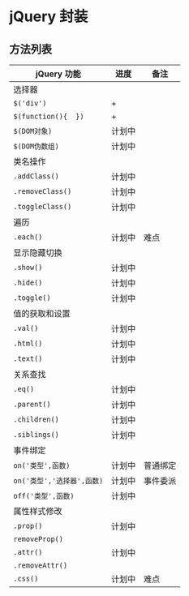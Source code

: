 # jQuery 封装

## 方法列表

| jQuery 功能                | 进度   | 备注     |
| -------------------------- | ------ | -------- |
| 选择器                     |        |          |
| `$('div')`                 | +      |          |
| `$(function(){  })`        | +      |          |
| `$(DOM对象)`               | 计划中 |          |
| `$(DOM伪数组)`             | 计划中 |          |
| 类名操作                   |        |          |
| `.addClass()`              | 计划中 |          |
| `.removeClass()`           | 计划中 |          |
| `.toggleClass()`           | 计划中 |          |
| 遍历                       |        |          |
| `.each()`                  | 计划中 | 难点     |
| 显示隐藏切换               |        |          |
| `.show()`                  | 计划中 |          |
| `.hide()`                  | 计划中 |          |
| `.toggle()`                | 计划中 |          |
| 值的获取和设置             |        |          |
| `.val()`                   | 计划中 |          |
| `.html()`                  | 计划中 |          |
| `.text()`                  | 计划中 |          |
| 关系查找                   |        |          |
| `.eq()`                    | 计划中 |          |
| `.parent()`                | 计划中 |          |
| `.children()`              | 计划中 |          |
| `.siblings()`              | 计划中 |          |
| 事件绑定                   |        |          |
| `on('类型',函数)`          | 计划中 | 普通绑定 |
| `on('类型','选择器',函数)` | 计划中 | 事件委派 |
| `off('类型',函数)`         | 计划中 |          |
| 属性样式修改               |        |          |
| `.prop()`                  | 计划中 |          |
| `removeProp()`             |        |          |
| `.attr()`                  | 计划中 |          |
| `.removeAttr()`            |        |          |
| `.css()`                   | 计划中 | 难点     |



